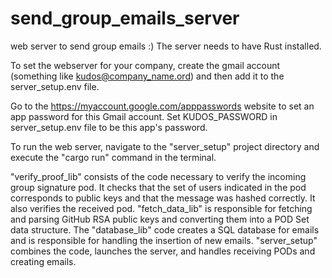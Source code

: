 # send_group_emails_server
web server to send group emails :)
The server needs to have Rust installed. 

To set the webserver for your company, create the gmail account (something like kudos@company_name.ord) and then add it to the server_setup\.env file. 

Go to the https://myaccount.google.com/apppasswords website to set an app password for this Gmail account. Set KUDOS_PASSWORD in server_setup\.env file to be this app's password.

To run the web server, navigate to the "server_setup" project directory and execute the "cargo run" command in the terminal.



"verify_proof_lib" consists of the code necessary to verify the incoming group signature pod. It checks that the set of users indicated in the pod corresponds to public keys and that the message was hashed correctly. It also verifies the received pod. 
"fetch_data_lib" is responsible for fetching and parsing GitHub RSA public keys and converting them into a POD Set data structure. 
The "database_lib" code creates a SQL database for emails and is responsible for handling the insertion of new emails. 
"server_setup" combines the code, launches the server, and handles receiving PODs and creating emails. 
